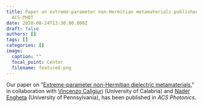 ```yaml
---
title: Paper on extreme-parameter non-Hermitian metamaterials published in
  ACS-PHOT
date: 2020-08-24T13:30:00.000Z
draft: false
authors: []
tags: []
categories: []
image:
  caption: ""
  focal_point: Center
  filename: featured.png
---
```

Our paper on "[Extreme-parameter non-Hermitian dielectric metamaterials](/publication/ij-145-acs-phot-2020),"
in collaboration with [Vincenzo Caligiuri](https://scholar.google.it/citations?user=7j7a7H8AAAAJ&hl=it) (University of Calabria) and [Nader Engheta](https://www.seas.upenn.edu/~engheta/index.htm) (University of Pennsylvania), has been published in *ACS Photonics*.